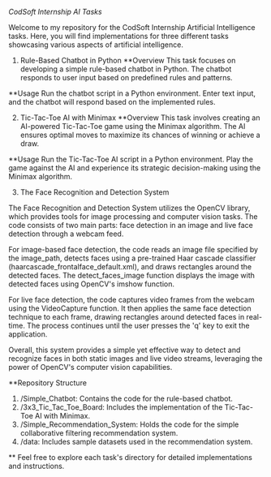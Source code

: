 *CodSoft Internship AI Tasks*



Welcome to my repository for the CodSoft Internship Artificial Intelligence tasks. Here, you will find implementations for three different tasks showcasing various aspects of artificial intelligence.

1. Rule-Based Chatbot in Python
**Overview
This task focuses on developing a simple rule-based chatbot in Python. The chatbot responds to user input based on predefined rules and patterns.

**Usage
Run the chatbot script in a Python environment.
Enter text input, and the chatbot will respond based on the implemented rules.

2. Tic-Tac-Toe AI with Minimax
**Overview
This task involves creating an AI-powered Tic-Tac-Toe game using the Minimax algorithm. The AI ensures optimal moves to maximize its chances of winning or achieve a draw.

**Usage
Run the Tic-Tac-Toe AI script in a Python environment.
Play the game against the AI and experience its strategic decision-making using the Minimax algorithm.

3. The Face Recognition and Detection System

The Face Recognition and Detection System utilizes the OpenCV library, which provides tools for image processing and computer vision tasks. The code consists of two main parts: face detection in an image and live face detection through a webcam feed.

For image-based face detection, the code reads an image file specified by the image_path, detects faces using a pre-trained Haar cascade classifier (haarcascade_frontalface_default.xml), and draws rectangles around the detected faces. The detect_faces_image function displays the image with detected faces using OpenCV's imshow function.

For live face detection, the code captures video frames from the webcam using the VideoCapture function. It then applies the same face detection technique to each frame, drawing rectangles around detected faces in real-time. The process continues until the user presses the 'q' key to exit the application.

Overall, this system provides a simple yet effective way to detect and recognize faces in both static images and live video streams, leveraging the power of OpenCV's computer vision capabilities.


**Repository Structure

1. /Simple_Chatbot: Contains the code for the rule-based chatbot.
2. /3x3_Tic_Tac_Toe_Board: Includes the implementation of the Tic-Tac-Toe AI with Minimax.
3. /Simple_Recommendation_System: Holds the code for the simple collaborative filtering recommendation system.
4. /data: Includes sample datasets used in the recommendation system.


** Feel free to explore each task's directory for detailed implementations and instructions.
